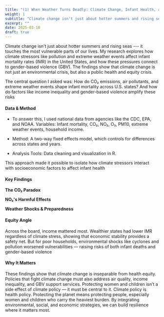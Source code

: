 ```yaml
---
title: "(1) When Weather Turns Deadly: Climate Change, Infant Health, and Women’s Safety"
weight: 1
subtitle: "Climate change isn't just about hotter summers and rising seas --- it touches the most vulnerable parts of our lives. My research explores how climate stressors like pollution and extreme weather events affect infant mortality rates (IMR) in the United States, and how these pressures connect to gender-based violence (GBV). The findings show that climate change is not just an environmental crisis, but also a public health and equity crisis."
excerpt: ""
date: 2025-03-10
draft: true
---
```


Climate change isn't just about hotter summers and rising seas --- it touches the most vulnerable parts of our lives. My research explores how climate stressors like pollution and extreme weather events affect infant mortality rates (IMR) in the United States, and how these pressures connect to gender-based violence (GBV). The findings show that climate change is not just an environmental crisis, but also a public health and equity crisis.

The central question I asked was: How do CO₂ emissions, air pollutants, and extreme weather events shape infant mortality across U.S. states? And how do factors like income inequality and gender-based violence amplify these risks

#### Data & Method

-   To answer this, I used national data from agencies like the CDC, EPA, and NOAA. Variables: Infant mortality, CO₂, NO₂, O₃, PM10, extreme weather events, household income.

-   Method: A two-way fixed effects model, which controls for differences across states and years.

-   Analysis Tools: Data cleaning and visualization in R.

This approach made it possible to isolate how climate stressors interact with socioeconomic factors to affect infant health

#### Key Findings

**The CO₂ Paradox**

**NO₂'s Harmful Effects**

**Weather Shocks & Preparedness**

#### Equity Angle
Across the board, income mattered most. Wealthier states had lower IMR regardless of climate stress, showing that economic stability provides a safety net. But for poor households, environmental shocks like cyclones and pollution worsened vulnerabilities — raising risks of both infant deaths and gender-based violence
#### Why It Matters
These findings show that climate change is inseparable from health equity. Policies that fight climate change must also address air quality, income inequality, and GBV support services. Protecting women and children isn’t a side effect of climate policy — it must be central to it.
Climate policy is health policy. Protecting the planet means protecting people, especially women and children who carry the heaviest burden. By integrating environmental, social, and economic strategies, we can build resilience where it matters most.
